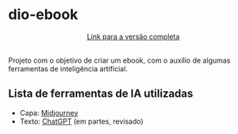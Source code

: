 # dio-ebook

<div align="center"><a href="https://www.amazon.com.br/dp/B0FTL65G98">Link para a versão completa</a></div>
<br/>

Projeto com o objetivo de criar um ebook, com o auxílio de algumas ferramentas de inteligência artificial.

## Lista de ferramentas de IA utilizadas

* Capa: <a href="https://www.midjourney.com/">Midjourney</a>
* Texto: <a href="https://chatgpt.com/">ChatGPT</a> (em partes, revisado)
